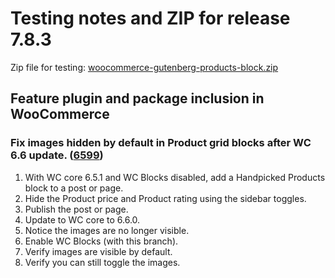 # Testing notes and ZIP for release 7.8.3

Zip file for testing: [woocommerce-gutenberg-products-block.zip](https://github.com/woocommerce/woocommerce-blocks/files/8940643/woocommerce-gutenberg-products-block.zip)

## Feature plugin and package inclusion in WooCommerce

### Fix images hidden by default in Product grid blocks after WC 6.6 update. ([6599](https://github.com/woocommerce/woocommerce-blocks/pull/6599))

1. With WC core 6.5.1 and WC Blocks disabled, add a Handpicked Products block to a post or page.
2. Hide the Product price and Product rating using the sidebar toggles.
3. Publish the post or page.
4. Update to WC core to 6.6.0.
5. Notice the images are no longer visible.
6. Enable WC Blocks (with this branch).
7. Verify images are visible by default.
8. Verify you can still toggle the images.
